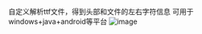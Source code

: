自定义解析ttf文件，得到头部和文件的左右字符信息
可用于windows+java+android等平台
![image](https://github.com/szdenny2/TTF_Parser/assets/18253729/6c9d5939-6b15-4909-bd46-f66fe0657303)

